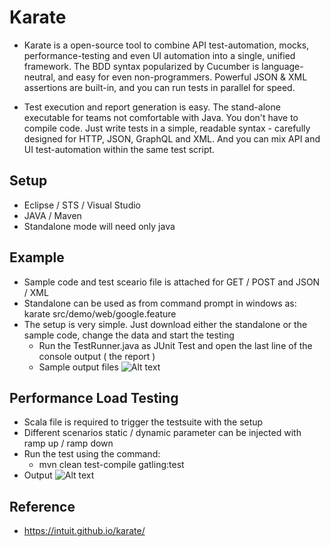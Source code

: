 # Karate

* Karate is a open-source tool to combine API test-automation, mocks, performance-testing and even UI automation into a single, unified framework. 
The BDD syntax popularized by Cucumber is language-neutral, and easy for even non-programmers. 
Powerful JSON & XML assertions are built-in, and you can run tests in parallel for speed.

* Test execution and report generation is easy. The stand-alone executable for teams not comfortable with Java. You don't have to compile code. 
Just write tests in a simple, readable syntax - carefully designed for HTTP, JSON, GraphQL and XML. 
And you can mix API and UI test-automation within the same test script.

## Setup
* Eclipse / STS / Visual Studio
* JAVA / Maven
* Standalone mode will need only java

## Example
* Sample code and test sceario file is attached for GET / POST and JSON / XML 
* Standalone can be used as from command prompt in windows as: karate src/demo/web/google.feature
* The setup is very simple. Just download either the standalone or the sample code, change the data and start the testing
  * Run the TestRunner.java as JUnit Test and open the last line of the console output ( the report )
  * Sample output files
  ![Alt text](https://github.com/Pooja2589/TechnoHelpers/blob/master/karate/Sample_screenshot.jpg)

## Performance Load Testing
 * Scala file is required to trigger the testsuite with the setup
 * Different scenarios static / dynamic parameter can be injected with ramp up / ramp down 
 * Run the test using the command:
   * mvn clean test-compile gatling:test
 * Output
 ![Alt text](https://github.com/Pooja2589/TechnoHelpers/blob/master/karate/Sample_screenshot_perf.jpg)

## Reference
* https://intuit.github.io/karate/
